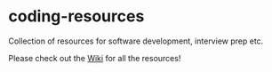 # coding-resources
Collection of resources for software development, interview prep etc.

Please check out the [Wiki](https://github.com/anderslundback/coding-resources/wiki) for all the resources!
